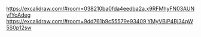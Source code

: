 https://excalidraw.com/#room=038210ba0fda4eedba2a,x9RFMhyFN03AUNyfYoAdeg
https://excalidraw.com/#room=9dd761b9c55579e93409,YMyVBiP4Bj34pW5S0p12sw

